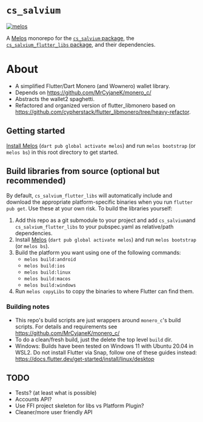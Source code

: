 # `cs_salvium`
[![melos](https://img.shields.io/badge/maintained%20with-melos-f700ff.svg?style=flat-square)](https://github.com/invertase/melos)

A [Melos](https://github.com/invertase/melos) monorepo for the
[`cs_salvium` package](https://pub.dev/packages/cs_salvium), 
the [`cs_salvium_flutter_libs` package](https://pub.dev/packages/cs_salvium), and their dependencies.

# About
- A simplified Flutter/Dart Monero (and Wownero) wallet library.
- Depends on https://github.com/MrCyjaneK/monero_c/
- Abstracts the wallet2 spaghetti.
- Refactored and organized version of flutter_libmonero based on
  https://github.com/cypherstack/flutter_libmonero/tree/heavy-refactor.

## Getting started
[Install Melos](https://melos.invertase.dev/~melos-latest/getting-started) (`dart pub global activate melos`) and 
run `melos bootstrap` (or `melos bs`) in this root directory to get started.

## Build libraries from source (optional but recommended)
By default, `cs_salvium_flutter_libs` will automatically include and download the
appropriate platform-specific binaries when you run `flutter pub get`.  Use
these at your own risk.  To build the libraries yourself:

1. Add this repo as a git submodule to your project and add `cs_salvium`and 
   `cs_salvium_flutter_libs` to your pubspec.yaml as relative/path dependencies.
2. Install [Melos](https://pub.dev/packages/melos)
   (`dart pub global activate melos`) and run `melos bootstrap` (or `melos bs`).
3. Build the platform you want using one of the following commands:
   - `melos build:android`
   - `melos build:ios`
   - `melos build:linux`
   - `melos build:macos`
   - `melos build:windows`
4. Run `melos copyLibs` to copy the binaries to where Flutter can find them.

### Building notes
- This repo's build scripts are just wrappers around `monero_c`'s build scripts.
  For details and requirements see https://github.com/MrCyjaneK/monero_c/
- To do a clean/fresh build, just the delete the top level `build` dir.
- Windows: Builds have been tested on Windows 11 with Ubuntu 20.04 in WSL2.  Do 
  not install Flutter via Snap, follow one of these guides instead:
  https://docs.flutter.dev/get-started/install/linux/desktop

## TODO
- Tests? (at least what is possible)
- Accounts API?
- Use FFI project skeleton for libs vs Platform Plugin?
- Cleaner/more user friendly API